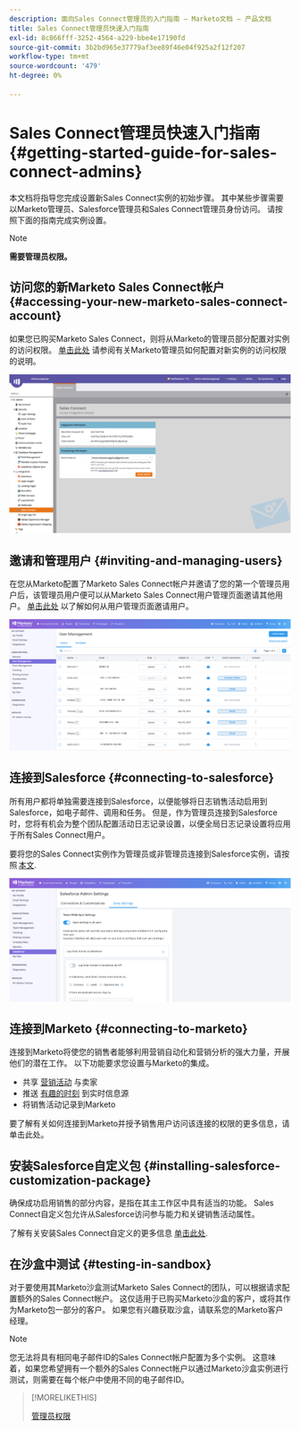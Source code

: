 ```yaml
---
description: 面向Sales Connect管理员的入门指南 — Marketo文档 — 产品文档
title: Sales Connect管理员快速入门指南
exl-id: 8c866fff-3252-4564-a229-bbe4e17190fd
source-git-commit: 3b2bd965e37779af3ee89f46e04f925a2f12f207
workflow-type: tm+mt
source-wordcount: '479'
ht-degree: 0%

---
```


# Sales Connect管理员快速入门指南 {#getting-started-guide-for-sales-connect-admins}

本文档将指导您完成设置新Sales Connect实例的初始步骤。 其中某些步骤需要以Marketo管理员、Salesforce管理员和Sales Connect管理员身份访问。 请按照下面的指南完成实例设置。

>[!NOTE]
>
>**需要管理员权限。**

## 访问您的新Marketo Sales Connect帐户 {#accessing-your-new-marketo-sales-connect-account}

如果您已购买Marketo Sales Connect，则将从Marketo的管理员部分配置对实例的访问权限。 [单击此处](/help/marketo/product-docs/marketo-sales-connect/getting-started/accessing-your-new-sales-connect-instance.md) 请参阅有关Marketo管理员如何配置对新实例的访问权限的说明。

![](assets/getting-started-guide-for-sales-connect-admins-1.png)

## 邀请和管理用户 {#inviting-and-managing-users}

在您从Marketo配置了Marketo Sales Connect帐户并邀请了您的第一个管理员用户后，该管理员用户便可以从Marketo Sales Connect用户管理页面邀请其他用户。 [单击此处](/help/marketo/product-docs/marketo-sales-connect/admin/invite-users.md) 以了解如何从用户管理页面邀请用户。

![](assets/getting-started-guide-for-sales-connect-admins-2.png)

## 连接到Salesforce {#connecting-to-salesforce}

所有用户都将单独需要连接到Salesforce，以便能够将日志销售活动启用到Salesforce，如电子邮件、调用和任务。 但是，作为管理员连接到Salesforce时，您将有机会为整个团队配置活动日志记录设置，以便全局日志记录设置将应用于所有Sales Connect用户。

要将您的Sales Connect实例作为管理员或非管理员连接到Salesforce实例，请按照 [本文](/help/marketo/product-docs/marketo-sales-connect/crm/salesforce-integration/connect-your-sales-connect-account-to-salesforce.md).

![](assets/getting-started-guide-for-sales-connect-admins-3.png)

## 连接到Marketo {#connecting-to-marketo}

连接到Marketo将使您的销售者能够利用营销自动化和营销分析的强大力量，开展他们的潜在工作。 以下功能要求您设置与Marketo的集成。

* 共享 [营销活动](/help/marketo/product-docs/marketo-sales-connect/marketo/make-a-campaign-visible-to-sales-connect-users.md) 与卖家
* 推送 [有趣的时刻](/help/marketo/product-docs/marketo-sales-connect/marketo/interesting-moments-in-sales-connect.md) 到实时信息源
* 将销售活动记录到Marketo

要了解有关如何连接到Marketo并授予销售用户访问该连接的权限的更多信息，请单击此处。

## 安装Salesforce自定义包 {#installing-salesforce-customization-package}

确保成功启用销售的部分内容，是指在其主工作区中具有适当的功能。 Sales Connect自定义包允许从Salesforce访问参与能力和关键销售活动属性。

了解有关安装Sales Connect自定义的更多信息 [单击此处](/help/marketo/product-docs/marketo-sales-connect/crm/salesforce-customization/sales-connect-customizations-for-crm.md).

## 在沙盒中测试 {#testing-in-sandbox}

对于要使用其Marketo沙盒测试Marketo Sales Connect的团队，可以根据请求配置额外的Sales Connect帐户。 这仅适用于已购买Marketo沙盒的客户，或将其作为Marketo包一部分的客户。 如果您有兴趣获取沙盒，请联系您的Marketo客户经理。

>[!NOTE]
>
>您无法将具有相同电子邮件ID的Sales Connect帐户配置为多个实例。 这意味着，如果您希望拥有一个额外的Sales Connect帐户以通过Marketo沙盒实例进行测试，则需要在每个帐户中使用不同的电子邮件ID。

>[!MORELIKETHIS]
>
>[管理员权限](/help/marketo/product-docs/marketo-sales-connect/admin/user-access-details.md)
